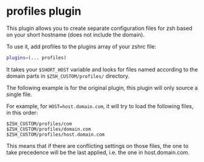 # profiles plugin

This plugin allows you to create separate configuration files for zsh based
on your short hostname (does not include the domain).

To use it, add profiles to the plugins array of your zshrc file:

```sh
plugins=(... profiles)
```

It takes your `$SHORT_HOST` variable and looks for files named according to the
domain parts in `$ZSH_CUSTOM/profiles/` directory.

The following example is for the original plugin, this plugin will only source a single file.

For example, for `HOST=host.domain.com`, it will try to load the following files,
in this order:

```text
$ZSH_CUSTOM/profiles/com
$ZSH_CUSTOM/profiles/domain.com
$ZSH_CUSTOM/profiles/host.domain.com
```

This means that if there are conflicting settings on those files, the one to take
precedence will be the last applied, i.e. the one in host.domain.com.
